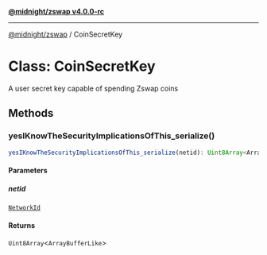 [**@midnight/zswap v4.0.0-rc**](../README.md)

***

[@midnight/zswap](../globals.md) / CoinSecretKey

# Class: CoinSecretKey

A user secret key capable of spending Zswap coins

## Methods

### yesIKnowTheSecurityImplicationsOfThis\_serialize()

```ts
yesIKnowTheSecurityImplicationsOfThis_serialize(netid): Uint8Array<ArrayBufferLike>
```

#### Parameters

##### netid

[`NetworkId`](../enumerations/NetworkId.md)

#### Returns

`Uint8Array`\<`ArrayBufferLike`\>
